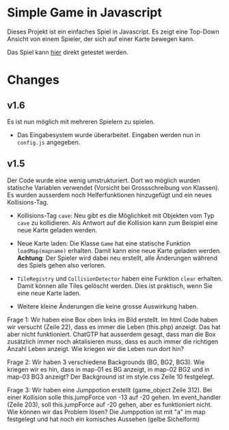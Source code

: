 # Simple Game in Javascript

Dieses Projekt ist ein einfaches Spiel in Javascript. Es zeigt eine Top-Down Ansicht 
von einem Spieler, der sich auf einer Karte bewegen kann.

Das Spiel kann [hier](https://cedricgeissmann.github.io/pixel-animation) direkt getestet werden.

# Changes

## v1.6

Es ist nun möglich mit mehreren Spielern zu spielen.

- Das Eingabesystem wurde überarbeitet. Eingaben werden nun in `config.js` angegeben.

## v1.5

Der Code wurde eine wenig umstrukturiert. Dort wo möglich wurden statische Variablen verwendet (Vorsicht bei Grossschreibung von Klassen). Es wurden ausserdem noch Helferfunktionen hinzugefügt und ein neues Kollisions-Tag.

- Kollisions-Tag `cave`: Neu gibt es die Möglichkeit mit Objekten vom Typ `cave` zu kollidieren. Als Antwort auf die Kollision kann zum Beispiel eine neue Karte geladen werden.

- Neue Karte laden: Die Klasse `Game` hat eine statische Funktion `loadMap(mapname)` erhalten. Damit kann eine neue Karte geladen werden.
**Achtung**: Der Spieler wird dabei neu erstellt, alle Änderungen während des Spiels gehen also verloren.

- `TileRegistry` und `CollisionDetector` haben eine Funktion `clear` erhalten. Damit können alle Tiles gelöscht werden. Dies ist praktisch, wenn Sie eine neue Karte laden.

- Weitere kleine Änderungen die keine grosse Auswirkung haben.



Frage 1: Wir haben eine Box oben links im Bild erstellt. Im html Code haben wir versucht (Zeile 22), dass es immer die Leben (this.php) anzeigt. Das hat aber nicht funktioniert. ChatGTP hat ausserdem gesagt, dass man die Box zusätzlich immer noch aktalisieren muss, dass es auch immer die richtigen Anzahl Leben anzeigt. Wie kriegen wir die Leben nun dort hin?

Frage 2: Wir haben 3 verschiedene Backgrounds (BG, BG2, BG3). Wie kriegen wir es hin, dass in map-01 es BG anzeigt, in map-02 BG2 und in map-03 BG3 anzeigt? Der Background ist im style.css Zeile 10 festgelegt.

Frage 3: Wir haben eine Jumppotion erstellt (game_object Zeile 312). Bei einer Kollision solle this.jumpForce von -13 auf -20 gehen. Im event_handler (Zeile 203), soll this.jumpForce auf -20 gehen, aber es funktioniert nicht. Wie können wir das Problem lösen? Die Jumppotion ist mit "a" im map festgelegt und hat noch ein komisches Aussehen (gelbe Sichelform)